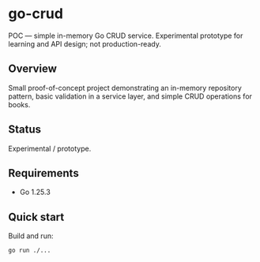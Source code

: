 # go-crud

POC — simple in-memory Go CRUD service. Experimental prototype for learning and API design; not production-ready.

## Overview
Small proof-of-concept project demonstrating an in-memory repository pattern, basic validation in a service layer, and simple CRUD operations for books.

## Status
Experimental / prototype.

## Requirements
- Go 1.25.3

## Quick start
Build and run:
```bash
go run ./...